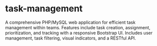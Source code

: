 # task-management
A comprehensive PHP/MySQL web application for efficient task management within teams. Features include task creation, assignment, prioritization, and tracking with a responsive Bootstrap UI. Includes user management, task filtering, visual indicators, and a RESTful API.
